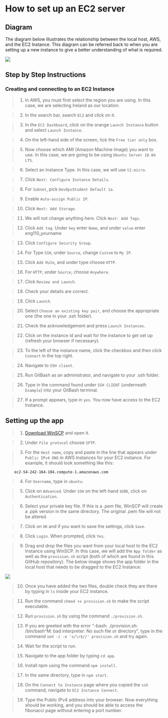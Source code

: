 # How to set up an EC2 server

## Diagram 

The diagram below illustrates the relationship between the local host, AWS, and the EC2 Instance. This diagram can be referred back to when you are setting up a new instance to give a better understanding of what is required.

![](https://i.imgur.com/1GzNI3R.png)

## Step by Step Instructions

### Creating and connecting to an EC2 Instance

> 1. In AWS, you must first select the region you are using. In this case, we are selecting Ireland as our location. 

> 2. In the search bar, search `EC2` and click on it.

> 3. In the `EC2 Dashboard`, click on the orange `Launch Instance` button and select `Launch Instance`.

> 4. On the left-hand side of the screen, tick the `Free tier only` box.

> 5. Now choose which AMI (Amazon Machine Image) you want to use. In this case, we are going to be using `Ubuntu Server 18.04 LTS`. 

> 6. Select an Instance Type. In this case, we will use `t2.micro`. 

> 7. Click `Next: Configure Instance Details`.

> 8. For `Subnet`, pick `DevOpsStudent Default 1a`.

> 9. Enable `Auto-assign Public IP`.

> 10. Click `Next: Add Storage`.

> 11. We will not change anything here. Click `Next: Add Tags`. 

> 12. Click `Add tag`. Under `key` enter `Name`, and under `value` enter eng110_yourname

> 13. Click `Configure Security Group`.

> 14. For Type `SSH`, under `Source`, change `Custom` to `My IP`.

> 15. Click `Add Rule`, and under type choose `HTTP`.

> 16. For `HTTP`, under `Source`, choose `Anywhere`.

> 17. Click `Review and Launch`.

> 18. Check your details are correct.

> 19. Click `Launch`.

> 20. Select `Choose an existing key pair`, and choose the appropriate one (the one in your .ssh folder).

> 21. Check the acknowledgement and press `Launch Instances`.

> 22. Click on the instance id and wait for the instance to get set up (refresh your browser if necessary).

> 23. To the left of the instance name, click the checkbox and then click `Connect` in the top right.

> 24. Navigate to `SSH client`.

> 25. Run GitBash as an administrator, and navigate to your .ssh folder.

> 26. Type in the command found under `SSH CLIENT` (underneath `Example`) into your GitBash terminal.  

> 27. If a prompt appears, type in `yes`. You now have access to the EC2 Instance.

## Setting up the app

> 1. [Download WinSCP](https://winscp.net/eng/download.php) and open it.

> 2. Under `File protocol` choose `SFTP`.

> 3. For the `Host name`, copy and paste in the line that appears under `Public IPv4 DNS` in AWS Instances for your EC2 instance. For example, it should look something like this:

        ec2-54-242-164-104.compute-1.amazonaws.com	

> 4. For `Username`, type in `ubuntu`. 

> 5. Click on `Advanced`. Under `SSH` on the left-hand side, click on `Authentication`. 

> 6. Select your private key file. If this is a .pem file, WinSCP will create a .ppk version in the same directory. The original .pem file will not be altered.

> 7. Click on `OK` and if you want to save the settings, click `Save`.

> 8. Click `Login`. When prompted, click `Yes`.

> 9. Drag and drop the files you want from your local host to the EC2 Instance using WinSCP. In this case, we will add the `App folder` as well as the `provision.sh` script (both of which are found in this GitHub repository). The below image shows the app folder in the local host that needs to be dragged to the EC2 Instance:

![](https://i.imgur.com/UpXKesN.png)

> 10. Once you have added the two files, double check they are there by typing in `ls` inside your EC2 instance. 

> 11. Run the command `chmod +x provision.sh` to make the script executable.

> 12. Run `provision.sh` by using the command `./provision.sh`.

> 13. If you are greeted with the error "-bash: ./provision.sh: /bin/bash^M: bad interpreter: No such file or directory", type in the command `sed -i -e 's/\r$//' provision.sh` and try again.

> 14. Wait for the script to run. 

> 15. Navigate to the app folder by typing `cd app`.

> 16. Install npm using the command `npm install`.

> 17. In the same directory, type in `npm start`.

> 18. On the `Connect to Instance` page where you copied the `ssh` command, navigate to `EC2 Instance Connect`.

> 19. Type the Public IPv4 address into your browser. Now everything should be working, and you should be able to access the fibonacci page without entering a port number. 